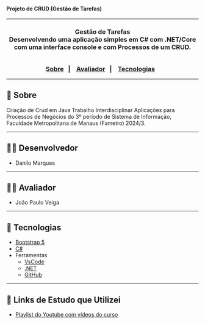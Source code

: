 <h4> Projeto de CRUD (Gestão de Tarefas) </h4>

<hr>

<h3 align="center">
    Gestão de Tarefas 
    <br>
    Desenvolvendo uma aplicação simples em C# com .NET/Core com uma interface console e com Processos de um CRUD.
    <br><br>
    <p align="center">
      <a href="#-sobre">Sobre</a>&nbsp;&nbsp;&nbsp;|&nbsp;&nbsp;&nbsp;
      <a href="#-Avaliador">Avaliador</a>&nbsp;&nbsp;&nbsp;|&nbsp;&nbsp;&nbsp;
      <a href="#-tecnologias">Tecnologias</a>&nbsp;&nbsp;&nbsp;
</h3>

<hr>

## 🔖 Sobre

Criação de Crud em Java Trabalho Interdisciplinar Aplicações para Processos de Negócios do 3º período de Sistema de Informação, Faculdade Metropolitana de Manaus (Fametro) 2024/3.

---

## 👨‍💻 Desenvolvedor

* Danilo Marques

---

## 👩‍🏫 Avaliador

* João Paulo Veiga

---

## 🚀 Tecnologias
 - [Bootstrap 5](https://getbootstrap.com/)
 - [C#](https://learn.microsoft.com/pt-br/dotnet/csharp/)
- Ferramentas
  - [VsCode](https://code.visualstudio.com/)
  - [.NET](https://dotnet.microsoft.com/pt-br/)
  - [GitHub](https://github.com/)

---

## 🔗 Links de Estudo que Utilizei

- [Playlist do Youtube com vídeos do curso](https://www.youtube.com/watch?v=-v0sfER0po8&list=PLJ0IKu7KZpCQKdwRbU7HfXW3raImmghWZ)


